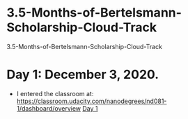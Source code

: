 # 3.5-Months-of-Bertelsmann-Scholarship-Cloud-Track
3.5-Months-of-Bertelsmann-Scholarship-Cloud-Track

# Day 1: December 3, 2020.
- I entered the classroom at: https://classroom.udacity.com/nanodegrees/nd081-1/dashboard/overview
[Day 1](images/day001.png)
